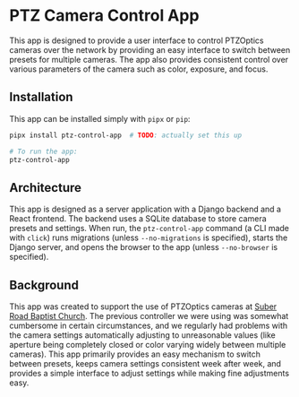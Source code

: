 # PTZ Camera Control App

This app is designed to provide a user interface to control PTZOptics cameras over the network by providing an easy
interface to switch between presets for multiple cameras. The app also provides consistent control over various
parameters of the camera such as color, exposure, and focus.

## Installation

This app can be installed simply with `pipx` or `pip`:

```bash
pipx install ptz-control-app  # TODO: actually set this up

# To run the app:
ptz-control-app
```

## Architecture

This app is designed as a server application with a Django backend and a React frontend. The backend uses a SQLite
database to store camera presets and settings. When run, the `ptz-control-app` command (a CLI made with `click`) runs
migrations (unless `--no-migrations` is specified), starts the Django server, and opens the browser to the app
(unless `--no-browser` is specified).

## Background

This app was created to support the use of PTZOptics cameras at [Suber Road Baptist Church](https://suberroad.org). The
previous controller we were using was somewhat cumbersome in certain circumstances, and we regularly had problems with
the camera settings automatically adjusting to unreasonable values (like aperture being completely closed or color
varying widely between multiple cameras). This app primarily provides an easy mechanism to switch between presets, keeps
camera settings consistent week after week, and provides a simple interface to adjust settings while making fine
adjustments easy.
